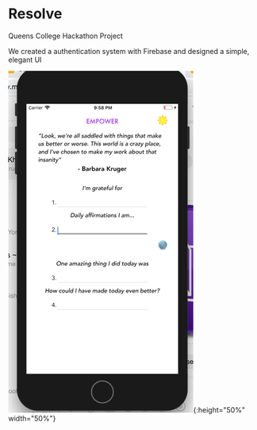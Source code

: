 # Resolve

Queens College Hackathon Project

We created a authentication system with Firebase and designed a simple, elegant UI 

![alt text](Empower.png "Description goes here"){:height="50%" width="50%"}
